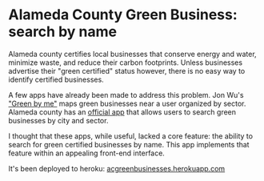 Alameda County Green Business: search by name
================

Alameda county certifies local businesses that conserve energy and water, minimize waste, and reduce their carbon footprints. Unless businesses advertise their "green certified" status however, there is no easy way to identify certified businesses. 

A few apps have already been made to address this problem. Jon Wu's <a href="http://www.jonwu.me/greenbyme.html">"Green by me"</a> maps green businesses near a user organized by sector. Alameda county has an <a href="http://acgov.org/mobile/services/greenbiz/">official app</a> that allows users to search green businesses by city and sector. 

I thought that these apps, while useful, lacked a core feature: the ability to search for green certified businesses by name. This app implements that feature within an appealing front-end interface. 

It's been deployed to heroku: <a href="http://acgreenbusinesses.herokuapp.com/">acgreenbusinesses.herokuapp.com</a>

